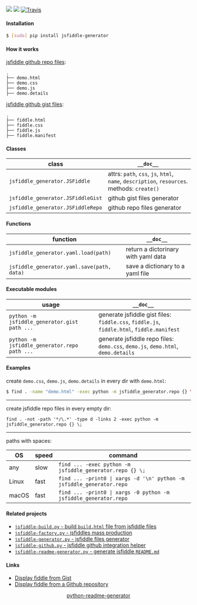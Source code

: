 <!--
https://pypi.org/project/readme-generator/
https://pypi.org/project/python-readme-generator/
-->

[![](https://img.shields.io/pypi/pyversions/jsfiddle-generator.svg?longCache=True)](https://pypi.org/project/jsfiddle-generator/)
[![](https://img.shields.io/pypi/v/jsfiddle-generator.svg?maxAge=3600)](https://pypi.org/project/jsfiddle-generator/)
[![Travis](https://api.travis-ci.org/looking-for-a-job/jsfiddle-generator.py.svg?branch=master)](https://travis-ci.org/looking-for-a-job/jsfiddle-generator.py/)

#### Installation
```bash
$ [sudo] pip install jsfiddle-generator
```

#### How it works
[jsfiddle github repo files](https://docs.jsfiddle.net/github-integration/untitled-1):
```
.
├── demo.html
├── demo.css
├── demo.js
├── demo.details
```

[jsfiddle github gist files](https://docs.jsfiddle.net/github-integration/untitled):
```
.
├── fiddle.html
├── fiddle.css
├── fiddle.js
├── fiddle.manifest
```

#### Classes
class|`__doc__`
-|-
`jsfiddle_generator.JSFiddle` |attrs: `path`, `css`, `js`, `html`, `name`, `description`, `resources`. methods: `create()`
`jsfiddle_generator.JSFiddleGist` |github gist files generator
`jsfiddle_generator.JSFiddleRepo` |github repo files generator

#### Functions
function|`__doc__`
-|-
`jsfiddle_generator.yaml.load(path)` |return a dictorinary with yaml data
`jsfiddle_generator.yaml.save(path, data)` |save a dictionary to a yaml file

#### Executable modules
usage|`__doc__`
-|-
`python -m jsfiddle_generator.gist path ...` |generate jsfiddle gist files: `fiddle.css`, `fiddle.js`, `fiddle.html`, `fiddle.manifest`
`python -m jsfiddle_generator.repo path ...` |generate jsfiddle repo files: `demo.css`, `demo.js`, `demo.html`, `demo.details`

#### Examples
create `demo.css`, `demo.js`, `demo.details` in every dir with `demo.html`:
```bash
$ find . -name "demo.html" -exec python -m jsfiddle_generator.repo {} \;
```

---
create jsfiddle repo files in every empty dir:

`find . -not -path '*/\.*' -type d -links 2 -exec python -m jsfiddle_generator.repo {} \;`

---
paths with spaces:

OS|speed|command
-|-|-
any|slow|`find ... -exec python -m jsfiddle_generator.repo {} \;`
Linux|fast|`find ... -print0 \| xargs -d '\n' python -m jsfiddle_generator.repo`
macOS|fast|`find ... -print0 \| xargs -0 python -m jsfiddle_generator.repo`

#### Related projects
+   [`jsfiddle-build.py` - build `build.html` file from jsfiddle files](https://pypi.org/project/jsfiddle-build/)
+   [`jsfiddle-factory.py` - jsfiddles mass production](https://pypi.org/project/jsfiddle-build/)
+   [`jsfiddle-generator.py` - jsfiddle files generator](https://pypi.org/project/jsfiddle-generator/)
+   [`jsfiddle-github.py` - jsfiddle github integration helper](https://pypi.org/project/jsfiddle-github/)
+   [`jsfiddle-readme-generator.py` - generate jsfiddle `README.md`](https://pypi.org/project/jsfiddle-readme-generator/)

#### Links
+   [Display fiddle from Gist](https://docs.jsfiddle.net/github-integration/untitled)
+   [Display fiddle from a Github repository](https://docs.jsfiddle.net/github-integration/untitled-1)

<p align="center">
    <a href="https://pypi.org/project/python-readme-generator/">python-readme-generator</a>
</p>